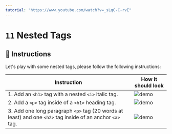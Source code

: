 ```yaml
---
tutorial: "https://www.youtube.com/watch?v=_sLqC-C-rvE"
---
```


# `11` Nested Tags

## 📝 Instructions

Let's play with some nested tags, please follow the following instructions:

| Instruction                           | How it should look                      |
| ------------------------------------  | --------------------------------------- |
| 1. Add an `<h1>` tag with a nested `<i>` italic tag. | ![demo](http://i.imgur.com/Gwt1eSf.png) |
| 2. Add a `<p>` tag inside of a `<h1>` heading tag.        | ![demo](http://i.imgur.com/AjRhkAA.png) |
| 3. Add one long paragraph `<p>` tag (20 words at least) and one `<h2>` tag inside of an anchor `<a>` tag. | ![demo](http://i.imgur.com/9HZXzyn.png) |
